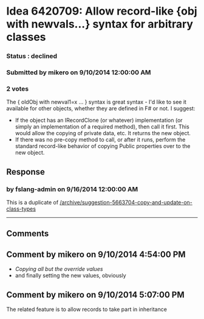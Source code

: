# Idea 6420709: Allow record-like {obj with newvals...} syntax for arbitrary classes #

### Status : declined

### Submitted by mikero on 9/10/2014 12:00:00 AM

### 2 votes

The { oldObj with newval1=x ... } syntax is great syntax - I'd like to see it available for other objects, whether they are defined in F# or not.
I suggest:
- If the object has an IRecordClone (or whatever) implementation (or simply an implementation of a required method), then call it first. This would allow the copying of private data, etc. It returns the new object.
- If there was no pre-copy method to call, or after it runs, perform the standard record-like behavior of copying Public properties over to the new object.



## Response 
### by fslang-admin on 9/16/2014 12:00:00 AM

This is a duplicate of [/archive/suggestion-5663704-copy-and-update-on-class-types](/archive/suggestion-5663704-copy-and-update-on-class-types.md)

------------------------
## Comments


## Comment by mikero on 9/10/2014 4:54:00 PM
- *Copying all but the override values*
- and finally setting the new values, obviously


## Comment by mikero on 9/10/2014 5:07:00 PM
The related feature is to allow records to take part in inheritance

